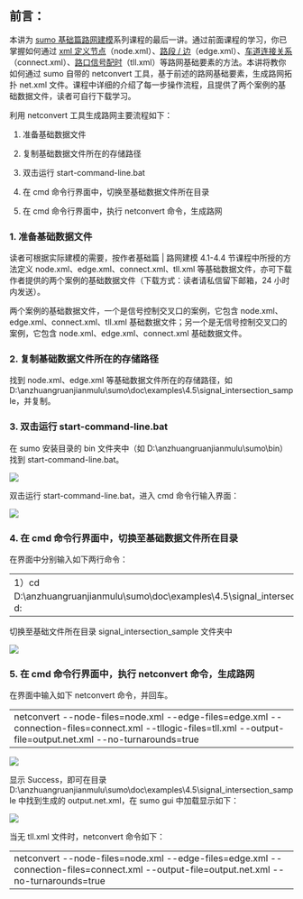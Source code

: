 
## **前言：**

本讲为 [sumo 基础篇路网建模](https://mp.weixin.qq.com/mp/appmsgalbum?__biz=MzkzMzM0MzgwOQ==&action=getalbum&album_id=3199393822406017024&scene=173&subscene=&sessionid=svr_b2df061eb21&enterid=1703597153&from_msgid=&from_itemidx=&count=3&nolastread=1#wechat_redirect)系列课程的最后一讲。通过前面课程的学习，你已掌握如何通过 [xml 定义节点](http://mp.weixin.qq.com/s?__biz=MzkzMzM0MzgwOQ==&mid=2247483880&idx=1&sn=85f0a9f9e06f4aaad61e49a261f80790&chksm=c24ca6c6f53b2fd01e091f5dc412fd354d44b517db2a33207cf1a554f35a86203cef11b1cf13&scene=21#wechat_redirect)（node.xml）、[路段 / 边](http://mp.weixin.qq.com/s?__biz=MzkzMzM0MzgwOQ==&mid=2247483894&idx=1&sn=75dbd1c15d088c44d75537542285dadb&chksm=c24ca6d8f53b2fce29dbc9b92474ae01eae82d66eb94b0e02521cf6988a6537ca0a4a41b8eb2&scene=21#wechat_redirect)（edge.xml）、[车道连接关系](http://mp.weixin.qq.com/s?__biz=MzkzMzM0MzgwOQ==&mid=2247483942&idx=1&sn=c7bef34fa74e3a9dab4b3dadc390fc33&chksm=c24ca508f53b2c1e41f92c3a255ca599bbebb647a0af10a6b15132804f36a3453f5b4d15185f&scene=21#wechat_redirect)（connect.xml）、[路口信号配时](http://mp.weixin.qq.com/s?__biz=MzkzMzM0MzgwOQ==&mid=2247483943&idx=1&sn=d51def19b9ed24e350c47620bcb0d466&chksm=c24ca509f53b2c1fe30ee6cbcb36b7236729777b6c7f63518f572fd69dd2924246c8f56a1ba4&scene=21#wechat_redirect)（tll.xml）等路网基础要素的方法。本讲将教你如何通过 sumo 自带的 netconvert 工具，基于前述的路网基础要素，生成路网拓扑 net.xml 文件。课程中详细的介绍了每一步操作流程，且提供了两个案例的基础数据文件，读者可自行下载学习。

利用 netconvert 工具生成路网主要流程如下：

1. 准备基础数据文件

2. 复制基础数据文件所在的存储路径

3. 双击运行 start-command-line.bat

4. 在 cmd 命令行界面中，切换至基础数据文件所在目录

5. 在 cmd 命令行界面中，执行 netconvert 命令，生成路网

### **1. 准备基础数据文件**

读者可根据实际建模的需要，按作者基础篇 | 路网建模 4.1-4.4 节课程中所授的方法定义 node.xml、edge.xml、connect.xml、tll.xml 等基础数据文件，亦可下载作者提供的两个案例的基础数据文件（下载方式：读者请私信留下邮箱，24 小时内发送）。

两个案例的基础数据文件，一个是信号控制交叉口的案例，它包含 node.xml、edge.xml、connect.xml、tll.xml 基础数据文件；另一个是无信号控制交叉口的案例，它包含 node.xml、edge.xml、connect.xml 基础数据文件。

### **2. 复制基础数据文件所在的存储路径**

找到 node.xml、edge.xml 等基础数据文件所在的存储路径，如 D:\anzhuangruanjianmulu\sumo\doc\examples\4.5\signal_intersection_sample，并复制。

### **3. 双击运行 start-command-line.bat**

在 sumo 安装目录的 bin 文件夹中（如 D:\anzhuangruanjianmulu\sumo\bin）找到 start-command-line.bat。

![](https://pic1.zhimg.com/v2-2dca228d57e6855635a8bb92056d586c_r.jpg)

双击运行 start-command-line.bat，进入 cmd 命令行输入界面：

![](https://pic2.zhimg.com/v2-578df7757e94528df44d02edb05f5a01_r.jpg)

### **4. 在 cmd 命令行界面中，切换至基础数据文件所在目录**

在界面中分别输入如下两行命令：

<table data-draft-node="block" data-draft-type="table" data-size="normal" data-row-style="normal"><tbody><tr><td>1）cd D:\anzhuangruanjianmulu\sumo\doc\examples\4.5\signal_intersection_sample2）d:</td></tr></tbody></table>

切换至基础文件所在目录 signal_intersection_sample 文件夹中

![](https://pic3.zhimg.com/v2-0bb3a2bbee26a9bee4bf8a0a0eb2f3ce_r.jpg)

### **5. 在 cmd 命令行界面中，执行 netconvert 命令，生成路网**

在界面中输入如下 netconvert 命令，并回车。

<table data-draft-node="block" data-draft-type="table" data-size="normal" data-row-style="normal"><tbody><tr><td>netconvert --node-files=node.xml --edge-files=edge.xml --connection-files=connect.xml --tllogic-files=tll.xml --output-file=output.net.xml --no-turnarounds=true</td></tr></tbody></table>

![](https://pic1.zhimg.com/v2-999c6f4a11f9825ad703959da8628854_r.jpg)

显示 Success，即可在目录 D:\anzhuangruanjianmulu\sumo\doc\examples\4.5\signal_intersection_sample 中找到生成的 output.net.xml，在 sumo gui 中加载显示如下：

![](https://pic4.zhimg.com/v2-20431bb2d43ea0cbd7a99d667d95dd6b_r.jpg)

当无 tll.xml 文件时，netconvert 命令如下：

<table data-draft-node="block" data-draft-type="table" data-size="normal" data-row-style="normal"><tbody><tr><td>netconvert --node-files=node.xml --edge-files=edge.xml --connection-files=connect.xml --output-file=output.net.xml --no-turnarounds=true</td></tr></tbody></table>